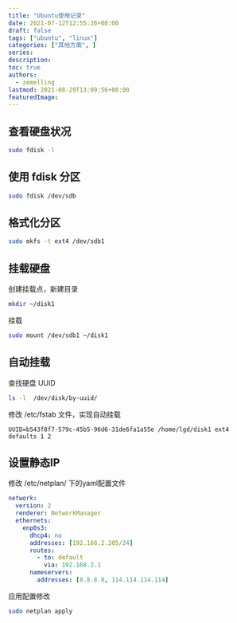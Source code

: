 ```yaml
---
title: "Ubuntu使用记录"
date: 2021-07-12T12:55:26+08:00
draft: false
tags: ["ubuntu", "linux"]
categories: ["其他方面", ]
series:
description:
toc: true
authors:
  - zemelling
lastmod: 2021-08-29T13:09:56+08:00
featuredImage:
---
```


## 查看硬盘状况

```sh
sudo fdisk -l
```

## 使用 fdisk 分区

```sh
sudo fdisk /dev/sdb
```

## 格式化分区

```sh
sudo mkfs -t ext4 /dev/sdb1
```

## 挂载硬盘

创建挂载点，新建目录
```sh
mkdir ~/disk1
```

挂载
```sh
sudo mount /dev/sdb1 ~/disk1
```

## 自动挂载

查找硬盘 UUID
```sh
ls -l  /dev/disk/by-uuid/
```

修改 /etc/fstab 文件，实现自动挂载
```
UUID=b543f8f7-579c-45b5-96d6-31de6fa1a55e /home/lgd/disk1 ext4 defaults 1 2
```

## 设置静态IP

修改 /etc/netplan/ 下的yaml配置文件
```yaml
network:
  version: 2
  renderer: NetworkManager
  ethernets:
    enp0s3:
      dhcp4: no
      addresses: [192.168.2.205/24]
      routes:
        - to: default
          via: 192.168.2.1
      nameservers:
        addresses: [8.8.8.8, 114.114.114.114]
```

应用配置修改
```sh
sudo netplan apply
```